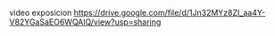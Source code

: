 video exposicion
https://drive.google.com/file/d/1Jn32MYz8ZI_aa4Y-V82YGaSaEO6WQAlQ/view?usp=sharing
